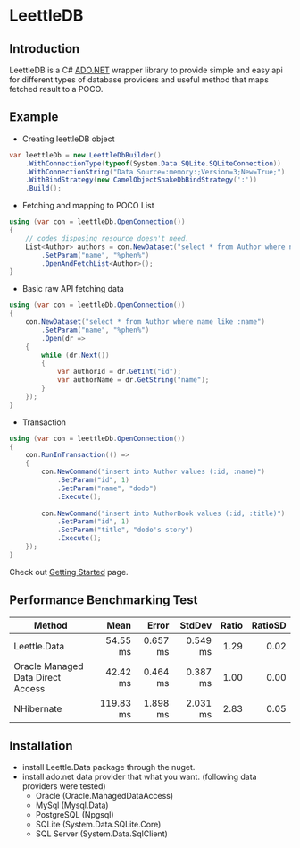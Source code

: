 # LeettleDB

## Introduction
LeettleDB is a C# [ADO.NET](https://docs.microsoft.com/dotnet/framework/data/adonet) wrapper library to provide simple and easy api for different types of database providers and useful method that maps fetched result to a POCO.

## Example
* Creating leettleDB object
```csharp
var leettleDb = new LeettleDbBuilder()
    .WithConnectionType(typeof(System.Data.SQLite.SQLiteConnection))
    .WithConnectionString("Data Source=:memory:;Version=3;New=True;")
    .WithBindStrategy(new CamelObjectSnakeDbBindStrategy(':'))
    .Build();
```

* Fetching and mapping to POCO List
```csharp
using (var con = leettleDb.OpenConnection())
{
    // codes disposing resource doesn't need.
    List<Author> authors = con.NewDataset("select * from Author where name like :name")
        .SetParam("name", "%phen%")
        .OpenAndFetchList<Author>();
}
```

* Basic raw API fetching data
```csharp
using (var con = leettleDb.OpenConnection())
{
    con.NewDataset("select * from Author where name like :name")
        .SetParam("name", "%phen%")
        .Open(dr =>
    {
        while (dr.Next())
        {
            var authorId = dr.GetInt("id");
            var authorName = dr.GetString("name");
        }
    });
}
```

* Transaction
```csharp
using (var con = leettleDb.OpenConnection())
{
    con.RunInTransaction(() =>
    {
        con.NewCommand("insert into Author values (:id, :name)")
            .SetParam("id", 1)
            .SetParam("name", "dodo")
            .Execute();
        
        con.NewCommand("insert into AuthorBook values (:id, :title)")
            .SetParam("id", 1)
            .SetParam("title", "dodo's story")
            .Execute();
    });
}
```

Check out [Getting Started](https://github.com/parakago/Leettle.Data/wiki/Getting-started) page.

## Performance Benchmarking Test

|                              Method |      Mean |    Error |   StdDev | Ratio | RatioSD |
|------------------------------------ |----------:|---------:|---------:|------:|--------:|
|                        Leettle.Data |  54.55 ms | 0.657 ms | 0.549 ms |  1.29 |    0.02 |
|   Oracle Managed Data Direct Access |  42.42 ms | 0.464 ms | 0.387 ms |  1.00 |    0.00 |
|                          NHibernate | 119.83 ms | 1.898 ms | 2.031 ms |  2.83 |    0.05 |

## Installation
* install Leettle.Data package through the nuget.
* install ado.net data provider that what you want. (following data providers were tested)
  * Oracle (Oracle.ManagedDataAccess)
  * MySql (Mysql.Data)
  * PostgreSQL (Npgsql)
  * SQLite (System.Data.SQLite.Core)
  * SQL Server (System.Data.SqlClient)
